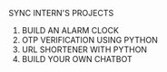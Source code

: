 SYNC INTERN'S PROJECTS

1. BUILD AN ALARM CLOCK
2. OTP VERIFICATION USING PYTHON
3. URL SHORTENER WITH PYTHON
4. BUILD YOUR OWN CHATBOT
